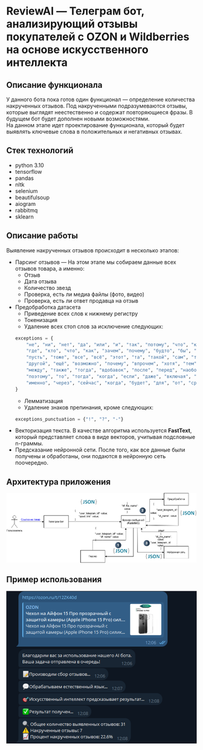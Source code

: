 # ReviewAI — Телеграм бот,  анализирующий отзывы покупателей с OZON и Wildberries на основе искусственного интеллекта
## Описание функционала
У данного бота пока готов один функционал — определение количества накрученных отзывов. Под накрученными
подразумеваются отзывы, которые выглядят неестественно и содержат повторяющиеся  фразы.
В будущем бот будет дополнен новыми возможностями.  
На данном этапе идет проектирование функционала, который
будет выявлять ключевые слова в положительных и негативных отзывах. 
## Стек технологий
- python 3.10
- tensorflow
- pandas
- nltk
- selenium
- beautifulsoup
- aiogram
- rabbitmq
- sklearn
## Описание работы
Выявление накрученных отзывов происходит в несколько этапов:  
- Парсинг отзывов — На этом этапе мы собираем данные всех отзывов товара, а именно:  
  - Отзыв
  - Дата отзыва
  - Количество звезд
  - Проверка, есть ли медиа файлы (фото, видео)
  - Проверка, есть ли ответ продавца на отзыв
- Предобработка датасета
    - Приведение всех слов к нижнему регистру
    - Токенизация
    - Удаление всех стоп слов за исключение следующих:
    ```python
    exceptions = {
        "не", "ни", "нет", "да", "или", "и", "так", "потому", "что", "когда", 
        "где", "кто", "что", "как", "зачем", "почему", "будто", "бы", "вдруг", 
        "пусть", "тоже", "все", "всё", "этот", "та", "такой", "сам", "только", 
        "другой", "ещё", "возможно", "почему", "впрочем", "хотя", "тем", "вместо", 
        "между", "также", "тогда", "вдобавок", "после", "перед", "наоборот", 
        "поэтому", "то", "тогда", "когда", "если", "даже", "включая", "совсем", 
        "именно", "через", "сейчас", "когда", "будет", "для", "от", "среди"
    }
    ```
    - Лемматизация
    - Удаление знаков препинания, кроме следующих:
    ```python
    exceptions_punctuation = {"!", "?", "-"}
    ```
- Векторизация текста. В качестве алгоритма используется **FastText**, который представляет слова в виде векторов, учитывая подсловные n-граммы.
- Предсказание нейронной сети. После того, как все данные были получены и обработаны, они подаются в нейронную сеть поочередно.

## Архитектура приложения
![Архитектура](pictures/architecture.png)

## Пример использования
![Пример](pictures/example.png)